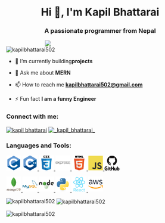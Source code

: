 <h1 align="center">Hi 👋, I'm Kapil Bhattarai</h1>
<h3 align="center">A passionate programmer from Nepal</h3>
<img align="right" src="https://prompti.ai/wp-content/uploads/2023/07/pcboi2.png" width="400px">
<p align="left"> <img src="https://komarev.com/ghpvc/?username=kapilbhattarai502&label=Profile%20views&color=0e75b6&style=flat" alt="kapilbhattarai502" /> </p>

- 🌱 I’m currently building**projects**

- 💬 Ask me about **MERN**

- 📫 How to reach me **kapilbhattarai502@gmail.com**

- ⚡ Fun fact **I am a funny Engineer**

<h3 align="left">Connect with me:</h3>
<p align="left">
<a href="https://linkedin.com/in/kapil bhattarai" target="blank"><img align="center" src="https://raw.githubusercontent.com/rahuldkjain/github-profile-readme-generator/master/src/images/icons/Social/linked-in-alt.svg" alt="kapil bhattarai" height="30" width="40" /></a>
<a href="https://instagram.com/_kapil_bhattarai_" target="blank"><img align="center" src="https://raw.githubusercontent.com/rahuldkjain/github-profile-readme-generator/master/src/images/icons/Social/instagram.svg" alt="_kapil_bhattarai_" height="30" width="40" /></a>
</p>

<h3 align="left">Languages and Tools:</h3>
<p align="left">  <img src="https://raw.githubusercontent.com/devicons/devicon/master/icons/c/c-original.svg" alt="c" width="40" height="40"/> </a> <a href="https://www.w3schools.com/cpp/" target="_blank" rel="noreferrer"> <img src="https://raw.githubusercontent.com/devicons/devicon/master/icons/cplusplus/cplusplus-original.svg" alt="cplusplus" width="40" height="40"/> </a> <a href="https://www.w3schools.com/css/" target="_blank" rel="noreferrer"> <img src="https://raw.githubusercontent.com/devicons/devicon/master/icons/css3/css3-original-wordmark.svg" alt="css3" width="40" height="40"/> </a> <a href="https://expressjs.com" target="_blank" rel="noreferrer"> <img src="https://raw.githubusercontent.com/devicons/devicon/master/icons/express/express-original-wordmark.svg" alt="express" width="40" height="40"/> </a> <a href="https://www.w3.org/html/" target="_blank" rel="noreferrer"> <img src="https://raw.githubusercontent.com/devicons/devicon/master/icons/html5/html5-original-wordmark.svg" alt="html5" width="40" height="40"/> </a> <a href="https://developer.mozilla.org/en-US/docs/Web/JavaScript" target="_blank" rel="noreferrer"> <img src="https://raw.githubusercontent.com/devicons/devicon/master/icons/javascript/javascript-original.svg" alt="javascript" width="40" height="40"/> </a>
<a href="https://github.com/" target="_blank" rel="noreferrer"> <img src="https://raw.githubusercontent.com/devicons/devicon/master/icons/github/github-original-wordmark.svg" alt="GitHub" width="40" height="40"/> </a>


<a href="https://www.mongodb.com/" target="_blank" rel="noreferrer"> <img src="https://raw.githubusercontent.com/devicons/devicon/master/icons/mongodb/mongodb-original-wordmark.svg" alt="mongodb" width="40" height="40"/> </a> <a href="https://www.mysql.com/" target="_blank" rel="noreferrer"> <img src="https://raw.githubusercontent.com/devicons/devicon/master/icons/mysql/mysql-original-wordmark.svg" alt="mysql" width="40" height="40"/> </a> <a href="https://nodejs.org" target="_blank" rel="noreferrer"> <img src="https://raw.githubusercontent.com/devicons/devicon/master/icons/nodejs/nodejs-original-wordmark.svg" alt="nodejs" width="40" height="40"/> </a> <a href="https://www.python.org" target="_blank" rel="noreferrer"> <img src="https://raw.githubusercontent.com/devicons/devicon/master/icons/python/python-original.svg" alt="python" width="40" height="40"/> </a> <a href="https://reactjs.org/" target="_blank" rel="noreferrer"> <img src="https://raw.githubusercontent.com/devicons/devicon/master/icons/react/react-original-wordmark.svg" alt="react" width="40" height="40"/> <a href="https://aws.amazon.com" target="_blank" rel="noreferrer"> <img src="https://raw.githubusercontent.com/devicons/devicon/master/icons/amazonwebservices/amazonwebservices-original-wordmark.svg" alt="aws" width="40" height="40"/> </a> <a href="https://www.cprogramming.com/" target="_blank" rel="noreferrer"></a> </p>



<p><img align="left" src="https://github-readme-stats.vercel.app/api/top-langs?username=kapilbhattarai502&show_icons=true&locale=en&layout=compact" alt="kapilbhattarai502" /></p>

<p>&nbsp;<img align="center" src="https://github-readme-stats.vercel.app/api?username=kapilbhattarai502&show_icons=true&locale=en" alt="kapilbhattarai502" /></p>

<p><img align="center" src="https://github-readme-streak-stats.herokuapp.com/?user=kapilbhattarai502&" alt="kapilbhattarai502" /></p>

